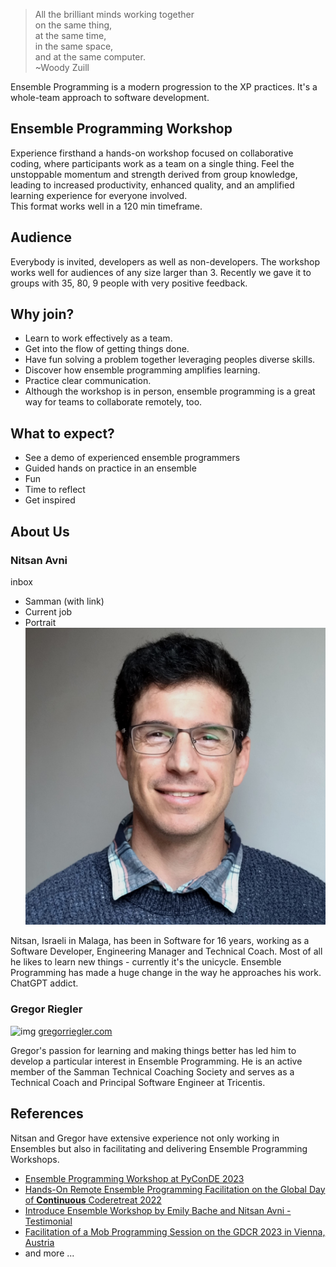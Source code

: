 > All the brilliant minds working together  
  on the same thing,  
  at the same time,  
  in the same space,  
  and at the same computer.  
  ~Woody Zuill

Ensemble Programming is a modern progression to the XP practices. It's a whole-team approach to software development. 

## Ensemble Programming Workshop

Experience firsthand a hands-on workshop focused on collaborative coding, where participants work as a team on a single thing. Feel the unstoppable momentum and strength derived from group knowledge, leading to increased productivity, enhanced quality, and an amplified learning experience for everyone involved.  
This format works well in a 120 min timeframe.

## Audience

Everybody is invited, developers as well as non-developers.
The workshop works well for audiences of any size larger than 3. 
Recently we gave it to groups with 35, 80, 9 people with very positive feedback.

## Why join?

- Learn to work effectively as a team.
- Get into the flow of getting things done.
- Have fun solving a problem together leveraging peoples diverse skills.
- Discover how ensemble programming amplifies learning.
- Practice clear communication.
- Although the workshop is in person, ensemble programming is a great way for teams to collaborate remotely, too.

## What to expect?

- See a demo of experienced ensemble programmers
- Guided hands on practice in an ensemble
- Fun
- Time to reflect
- Get inspired

## About Us

### Nitsan Avni

inbox

- Samman (with link)
- Current job
- Portrait
![img](./assets/nitsan-portrait.jpg)

Nitsan, Israeli in Malaga, has been in Software for 16 years, working as a Software Developer, Engineering Manager and Technical Coach. Most of all he likes to learn new things - currently it's the unicycle. Ensemble Programming has made a huge change in the way he approaches his work. ChatGPT addict.

### Gregor Riegler

![img](https://gregorriegler.com/assets/img/Portrait.jpg)
[gregorriegler.com](https://gregorriegler.com/)

Gregor's passion for learning and making things better has led him to develop a particular interest in Ensemble Programming. He is an active member of the Samman Technical Coaching Society and serves as a Technical Coach and Principal Software Engineer at Tricentis.

## References
Nitsan and Gregor have extensive experience not only working in Ensembles but also in facilitating and delivering Ensemble Programming Workshops.

- [Ensemble Programming Workshop at PyConDE 2023](https://www.youtube.com/watch?v=T_sx05-W4Lw)
- [Hands-On Remote Ensemble Programming Facilitation on the Global Day of **Continuous** Coderetreat 2022](https://coderlevelup.org/globaldayofcoderetreat2022-48hr)
- [Introduce Ensemble Workshop by Emily Bache and Nitsan Avni - Testimonial](https://www.linkedin.com/feed/update/urn:li:activity:7140466077238538242/)
- [Facilitation of a Mob Programming Session on the GDCR 2023 in Vienna, Austria](https://gregorriegler.com/speaking)
- and more ...
